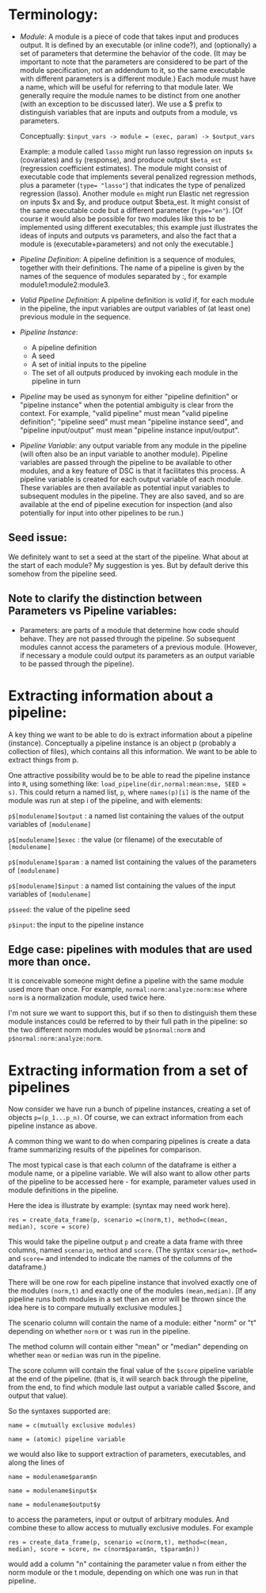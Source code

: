 # Terminology:

- *Module*: A module is a piece of code that takes input and produces output.
  It is defined by an executable (or inline code?), and (optionally) a set of parameters that determine the behavior of the code.
  (It may be important to note that the parameters are considered to be part of the module specification, not an addendum to it,
  so the same executable with different parameters is a different module.)
  Each module must have a name, which will be useful for referring to that module later.
  We generally require the module names to be distinct from one another (with an exception to be discussed later).
  We use a $ prefix to distinguish variables that are inputs and outputs from a module, vs parameters.

  Conceptually: `$input_vars -> module = (exec, param) -> $output_vars`

  Example: a module called `lasso` might run lasso regression on inputs `$x` (covariates) and `$y` (response), and produce output `$beta_est` (regression coefficient estimates). The module might consist of executable code that implements several penalized regression methods, plus a parameter (`type= "lasso"`) that indicates the type of penalized regression (lasso).  Another module `en` might run Elastic net regression on inputs $x and $y, and produce output $beta_est. It might consist of the same executable code but a different parameter (`type="en"`). [Of course it would also be possible for two modules like this to be implemented using different executables; this example just illustrates the ideas of inputs and outputs vs parameters, and also the fact that a module is (executable+parameters) and not only the executable.]

- *Pipeline Definition*: A pipeline definition is a sequence of modules, together with their definitions. The name of a pipeline is given by the names of the sequence of modules separated by :, for example module1:module2:module3.

- *Valid Pipeline Definition*: A pipeline definition is *valid* if, for each module in the pipeline, the input variables are output variables of (at least one) previous module in the sequence.

- *Pipeline Instance*: 
    - A pipeline definition 
    - A seed 
    - A set of initial inputs to the pipeline
    - The set of all outputs produced by invoking each module in the pipeline in turn 

- *Pipeline* may be used as synonym for either "pipeline definition" or "pipeline instance" when the potential ambiguity is clear from the context. For example, "valid pipeline" must mean "valid pipeline definition";  "pipeline seed" must mean "pipeline instance seed", and "pipeline input/output" must mean "pipeline instance input/output". 

- *Pipeline Variable*: any output variable from any module in the pipeline (will often also be an input variable to another module). Pipeline variables are passed through the pipeline to be available to other modules, and a key feature of DSC is that it facilitates this process. A pipeline variable is created for each output variable of each module. These variables are then available as potential input variables to subsequent modules in the pipeline. They are also saved, and so are available at the end of pipeline execution for inspection (and also potentially for input into other pipelines to be run.)

## Seed issue: 

We definitely want to set a seed at the start of the pipeline. What about at the start of each module? My
suggestion is yes. But by default derive this somehow from the pipeline seed.


## Note to clarify the distinction between Parameters vs Pipeline variables:

- Parameters: are parts of a module that determine how code should behave. They are not passed through the pipeline. So subsequent modules cannot access the parameters of a previous module. (However, if necessary a module could output its parameters as an output variable to be passed through the pipeline).


# Extracting information about a pipeline:

A key thing we want to be able to do is extract information about a pipeline (instance).
Conceptually a pipeline instance is an object p (probably a collection of files), which contains all this information.
We want to be able to extract things from p.

One attractive possibility would be to be able to read the pipeline instance into `R`, using something like:
`load_pipeline(dir,normal:mean:mse, SEED = s)`. This could return a named list, `p`,
where `names(p)[i]` is the name of the module was run at step i of the pipeline, and with elements:

`p$[modulename]$output` : a named list containing the values of the output variables of `[modulename]`

`p$[modulename]$exec`  : the value (or filename) of the executable of `[modulename]`

`p$[modulename]$param`  : a named list containing the values of the parameters of `[modulename]`

`p$[modulename]$input` : a named list containing the values of the input variables of `[modulename]`

`p$seed`: the value of the pipeline seed

`p$input`: the input to the pipeline instance

## Edge case: pipelines with modules that are used more than once.

It is conceivable someone might define a pipeline with the same module used more than once.
For example, `normal:norm:analyze:norm:mse` where `norm` is a normalization module, used twice here.

I'm not sure we want to support this, but if so then to distinguish them
these module instances could be referred to by their full path in the pipeline:
so the two different norm modules would be
`p$normal:norm` and `p$normal:norm:analyze:norm`.


# Extracting information from a set of pipelines

Now consider we have run a bunch of pipeline instances, creating a set of objects
`p=(p_1...p_n)`. Of course, we can extract information from each pipeline instance as above.

A common thing we want to do when comparing pipelines is create a data frame summarizing results of the pipelines
for comparison.

The most typical case is that each column of the dataframe is either a module name,
or a pipeline variable. We will also want to allow other parts of the pipeline to be accessed here - for example,
parameter values used in module definitions in the pipeline.

Here the idea is illustrate by example: (syntax may need work here).

``res = create_data_frame(p, scenario =c(norm,t), method=c(mean, median), score = score)``

This would take the pipeline output `p` and
create a data frame with three columns, named `scenario`, `method` and `score`.
(The syntax `scenario=`, `method=` and `score=` and intended to indicate the names of the columns of the dataframe.)

There will be one row for each pipeline instance that involved exactly one of the modules ``(norm,t)`` and exactly
one of the modules ``(mean,median)``.
[If any pipeline runs both modules in a set then an error will
be thrown since the idea here is to compare mutually exclusive modules.]

The scenario column will contain the name of a module: either "norm" or "t" depending on whether `norm` or `t` was run in the pipeline.

The method column will contain either "mean" or "median" depending on whether `mean` or `median` was run in the pipeline.

The score column will contain the final value of the `$score` pipeline variable at the end of the pipeline.
(that is, it will search back through the pipeline, from the end,
to find which module last output a variable called $score, and output that value).

So the syntaxes supported are:

`name = c(mutually exclusive modules)`

`name = (atomic) pipeline variable`

we would also like to support extraction of parameters, executables, and  along the lines of

`name = modulename$param$n`

`name = modulename$input$x`

`name = modulename$output$y`

to access the parameters, input or output of arbitrary modules.
And combine these to allow access to mutually exclusive modules.
For example

`res = create_data_frame(p, scenario =c(norm,t), method=c(mean, median), score = score,
n= c(norm$param$n, t$param$n))`

would add a column "n" containing the parameter value n from either the norm module or the t module, depending on
which one was run in that pipeline.

